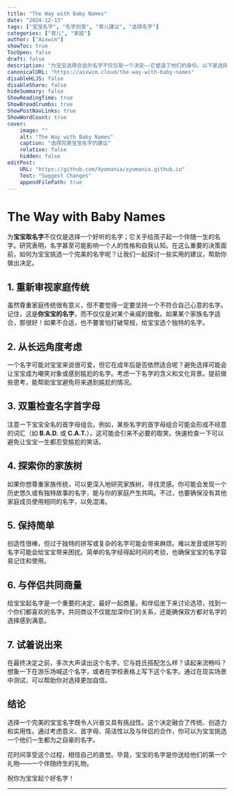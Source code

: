 ```yaml
---
title: "The Way with Baby Names"
date: "2024-12-13"
tags: ["宝宝名字", "名字创意", "育儿建议", "选择名字"]
categories: ["育儿", "家庭"]
author: ["Aixwim"]
showToc: true
TocOpen: false
draft: false
description: "为宝宝选择合适的名字不仅仅是一个决定——它塑造了他们的身份。以下是选择完美宝宝名字的关键建议。"
canonicalURL: "https://aixwim.cloud/the-way-with-baby-names"
disableHLJS: false
disableShare: false
hideSummary: false
ShowReadingTime: true
ShowBreadCrumbs: true
ShowPostNavLinks: true
ShowWordCount: true
cover:
    image: ""
    alt: "The Way with Baby Names"
    caption: "选择完美宝宝名字的建议"
    relative: false
    hidden: false
editPost:
    URL: "https://github.com/Xyomania/xyomania.github.io"
    Text: "Suggest Changes"
    appendFilePath: true
---
```


# The Way with Baby Names

为**宝宝取名字**不仅仅是选择一个好听的名字；它关乎给孩子起一个伴随一生的名字。研究表明，名字甚至可能影响一个人的性格和自我认知。在这么重要的决策面前，如何为宝宝挑选一个完美的名字呢？让我们一起探讨一些实用的建议，帮助你做出决定。

## 1. 重新审视家庭传统

虽然尊重家庭传统很有意义，但不要觉得一定要坚持一个不符合自己心意的名字。记住，这是**你宝宝的名字**，而不仅仅是对某个亲戚的致敬。如果某个家族名字适合，那很好！如果不合适，也不要害怕打破常规，给宝宝选个独特的名字。

## 2. 从长远角度考虑

一个名字可能对宝宝来说很可爱，但它在成年后是否依然适合呢？避免选择可能会让宝宝成为嘲笑对象或感到尴尬的名字。考虑一下名字的含义和文化背景。提前做些思考，能帮助宝宝避免将来遇到尴尬的情况。

## 3. 双重检查名字首字母

注意一下宝宝全名的首字母组合。例如，某些名字的首字母组合可能会形成不经意的词汇（如 **B.A.D.** 或 **C.A.T.**），这可能会引来不必要的取笑。快速检查一下可以避免让宝宝一生都忍受尴尬的笑话。

## 4. 探索你的家族树

如果你想尊重家族传统，可以更深入地研究家族树，寻找灵感。你可能会发现一个历史悠久或有独特故事的名字，能与你的家庭产生共鸣。不过，也要确保没有其他家庭成员使用相同的名字，以免混淆。

## 5. 保持简单

创造性很棒，但过于独特的拼写或复杂的名字可能会带来麻烦。难以发音或拼写的名字可能会给宝宝带来困扰。简单的名字经得起时间的考验，也确保宝宝的名字容易记住和使用。

## 6. 与伴侣共同商量

给宝宝起名字是一个重要的决定，最好一起商量。和伴侣坐下来讨论选项，找到一个你们都喜欢的名字。共同商议不仅能加深你们的关系，还能确保双方都对名字的选择感到满意。

## 7. 试着说出来

在最终决定之前，多次大声读出这个名字。它与姓氏搭配怎么样？读起来流畅吗？想象一下在游乐场喊这个名字，或者在学校表格上写下这个名字。通过在现实场景中测试，可以帮助你对选择更加自信。

## 结论

选择一个完美的宝宝名字既令人兴奋又具有挑战性。这个决定融合了传统、创造力和实用性。通过考虑意义、首字母、简洁性以及与伴侣的合作，你可以为宝宝挑选一个他们一生都为之自豪的名字。

花时间享受这个过程，相信自己的直觉。毕竟，宝宝的名字是你送给他们的第一个礼物——一个伴随终生的礼物。

祝你为宝宝起个好名字！

---
